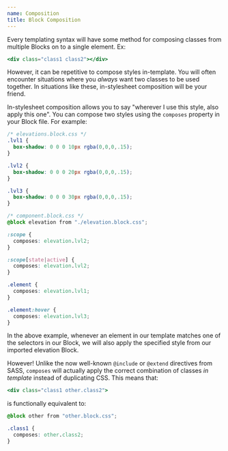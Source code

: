 ```yaml
---
name: Composition
title: Block Composition
---
```


Every templating syntax will have some method for composing classes from multiple Blocks on to a single element. Ex:

```handlebars
<div class="class1 class2"></div>
```

However, it can be repetitive to compose styles in-template. You will often encounter situations where you *always* want two classes to be used together. In situations like these, in-stylesheet composition will be your friend.

In-stylesheet composition allows you to say "wherever I use this style, also apply this one". You can compose two styles using the `composes` property in your Block file. For example:

```css
/* elevations.block.css */
.lvl1 {
  box-shadow: 0 0 0 10px rgba(0,0,0,.15);
}

.lvl2 {
  box-shadow: 0 0 0 20px rgba(0,0,0,.15);
}

.lvl3 {
  box-shadow: 0 0 0 30px rgba(0,0,0,.15);
}
```

```css
/* component.block.css */
@block elevation from "./elevation.block.css";

:scope {
  composes: elevation.lvl2;
}

:scope[state|active] {
  composes: elevation.lvl2;
}

.element {
  composes: elevation.lvl1;
}

.element:hover {
  composes: elevation.lvl3;
}
```

In the above example, whenever an element in our template matches one of the selectors in our Block, we will also apply the specified style from our imported elevation Block.

However! Unlike the now well-known `@include` or `@extend` directives from SASS, `composes` will actually apply the correct combination of classes *in template* instead of duplicating CSS. This means that:

```handlebars
<div class="class1 other.class2">
```
is functionally equivalent to:
```css
@block other from "other.block.css";

.class1 {
  composes: other.class2;
}
```